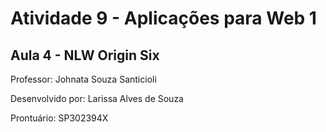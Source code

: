 # Atividade 9 - Aplicações para Web 1

## Aula 4 - NLW Origin Six

Professor: Johnata Souza Santicioli

Desenvolvido por: Larissa Alves de Souza

Prontuário: SP302394X
